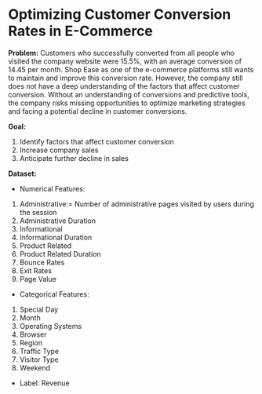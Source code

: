 # Optimizing Customer Conversion Rates in E-Commerce

**Problem:**
Customers who successfully converted from all people who visited the company website were 15.5%, with an average conversion of 14.45 per month. Shop Ease as one of the e-commerce platforms still wants to maintain and improve this conversion rate. However, the company still does not have a deep understanding of the factors that affect customer conversion. Without an understanding of conversions and predictive tools, the company risks missing opportunities to optimize marketing strategies and facing a potential decline in customer conversions.

**Goal:**
1. Identify factors that affect customer conversion
2. Increase company sales
3. Anticipate further decline in sales

**Dataset:**
* Numerical Features: 
1. Administrative:= Number of administrative pages visited by users during the session
2. Administrative Duration
3. Informational
4. Informational Duration
5. Product Related
6. Product Related Duration
7. Bounce Rates
8. Exit Rates
9. Page Value
* Categorical Features:
1. Special Day
2. Month
3. Operating Systems
4. Browser
5. Region
6. Traffic Type
7. Visitor Type
8. Weekend
* Label: Revenue
